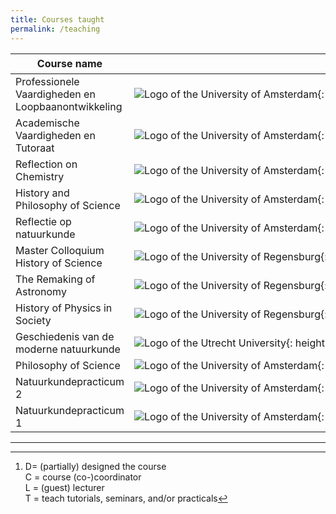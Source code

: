 ```yaml
---
title: Courses taught
permalink: /teaching
---
```


| Course name                                        |<div style="width: 900px;">Institute</div>                                                                                                                                            | Level | Type                 | Role[^tasks] | First | Last  |
| -------------------------------------------------- | ---------------------------------------------------------------------------------------------------------------------------------------------------- | ----- | -------------------- | ------------ | ----- | ----- | 
| Professionele Vaardigheden en Loopbaanontwikkeling | ![Logo of the University of Amsterdam](images/logo_UvA.jpg){: height="30"}&nbsp;![Logo of VU Amsterdam](images/logo_VU.png){: height="30"}                | BSc 2 | Colloquium, Tutorial | CT           | 23/24 | 25/26 |
| Academische Vaardigheden en Tutoraat               | ![Logo of the University of Amsterdam](images/logo_UvA.jpg){: height="30"}&nbsp;![Logo of VU Amsterdam](images/logo_VU.png){: height="30"}                | BSc 1 | Tutorial             | T            | 23/24 | 25/26 |
| Reflection on Chemistry                            | ![Logo of the University of Amsterdam](images/logo_UvA.jpg){: height="30"}                                                                           | BSc 2 | Lecture              | DLT          | 23/24 | 25/26 |     
| History and Philosophy of Science                  | ![Logo of the University of Amsterdam](images/logo_UvA.jpg){: height="30"}                                                                           | BSc 3 | Lecture              | DCLT         | 16/17 | 25/26 |     
| Reflectie op natuurkunde                           | ![Logo of the University of Amsterdam](images/logo_UvA.jpg){: height="30"}                                                                           | BSc 2 | Lecture              | T            | 23/24 | 25/26 |     
| Master Colloquium History of Science               | ![Logo of the University of Regensburg](images/logo_Regensburg.png){: height="30"}                                                                   | MSc   | Colloquium           | C            | 22/23 |       |     
| The Remaking of Astronomy                          | ![Logo of the University of Regensburg](images/logo_Regensburg.png){: height="30"}                                                                   | BSc 3 | Seminar              | DCT          | 21/22 |       |     
| History of Physics in Society                      | ![Logo of the University of Regensburg](images/logo_Regensburg.png){: height="30"}                                                                   | MSc   | Seminar              | DCT          | 21/22 | 22/23 |     
| Geschiedenis van de moderne natuurkunde            | ![Logo of the Utrecht University](images/logo_Utrecht.png){: height="30"}                                                                            | BSc 3 | Lecture              | LT           | 16/17 | 17/18 |     
| Philosophy of Science                              | ![Logo of the University of Amsterdam](images/logo_UvA.jpg){: height="30"}&nbsp;![Logo of the Utrecht University](images/logo_Utrecht.png){: height="30"} | MSc   | Seminar              | T            | 14/15 | 15/16 |     
| Natuurkundepracticum 2                             | ![Logo of the University of Amsterdam](images/logo_UvA.jpg){: height="30"}                                                                           | BSc 2 | Laboratory           | T            | 08/09 | 09/10 |     
| Natuurkundepracticum 1                             | ![Logo of the University of Amsterdam](images/logo_UvA.jpg){: height="30"}                                                                           | BSc 1 | Laboratory           | T            | 08/09 |       |     

----

[^tasks]: D= (partially) designed the course  
	C = course (co-)coordinator  
	L = (guest) lecturer  
	T = teach tutorials, seminars, and/or practicals

[^inst]: 
	UR = University of Regensburg  
	UU = Utrecht University  
	UvA = University of Amsterdam  
	VU = Vrije Universiteit Amsterdam
